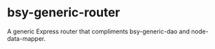# bsy-generic-router
A generic Express router that compliments bsy-generic-dao and node-data-mapper.
